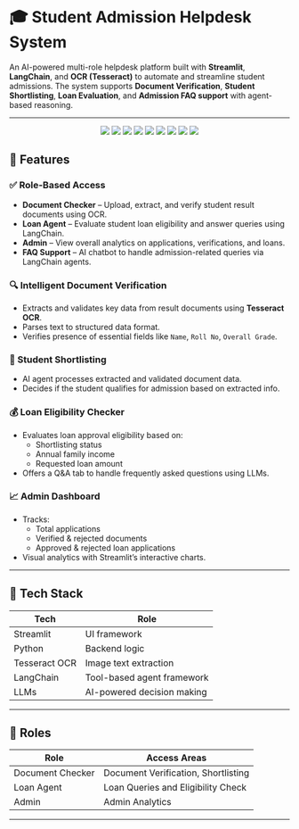 # 🎓 Student Admission Helpdesk System

An AI-powered multi-role helpdesk platform built with **Streamlit**, **LangChain**, and **OCR (Tesseract)** to automate and streamline student admissions. The system supports **Document Verification**, **Student Shortlisting**, **Loan Evaluation**, and **Admission FAQ support** with agent-based reasoning.

---
<p align="center">
  <img src="C:\Users\Tapojita Kar\Pictures\Screenshots\Screenshot 2025-04-13 195850.png" />
  <img src="C:\Users\Tapojita Kar\Pictures\Screenshots\Screenshot 2025-04-13 162502.png" />
  <img src="C:\Users\Tapojita Kar\Pictures\Screenshots\Screenshot 2025-04-13 162324.png" />
  <img src="C:\Users\Tapojita Kar\Pictures\Screenshots\Screenshot 2025-04-13 163547.png" />
  <img src="C:\Users\Tapojita Kar\Pictures\Screenshots\Screenshot 2025-04-13 163625.png" />
  <img src="C:\Users\Tapojita Kar\Pictures\Screenshots\Screenshot 2025-04-13 174914.png" />
  <img src="C:\Users\Tapojita Kar\Pictures\Screenshots\Screenshot 2025-04-13 175036.png" />
  <img src="C:\Users\Tapojita Kar\Pictures\Screenshots\Screenshot 2025-04-13 180322.png" />
  <img src="C:\Users\Tapojita Kar\Pictures\Screenshots\Screenshot 2025-04-13 184137.png" />
</p>

## 🚀 Features

### ✅ Role-Based Access
- **Document Checker** – Upload, extract, and verify student result documents using OCR.
- **Loan Agent** – Evaluate student loan eligibility and answer queries using LangChain.
- **Admin** – View overall analytics on applications, verifications, and loans.
- **FAQ Support** – AI chatbot to handle admission-related queries via LangChain agents.

### 🔍 Intelligent Document Verification
- Extracts and validates key data from result documents using **Tesseract OCR**.
- Parses text to structured data format.
- Verifies presence of essential fields like `Name`, `Roll No`, `Overall Grade`.

### 🎯 Student Shortlisting
- AI agent processes extracted and validated document data.
- Decides if the student qualifies for admission based on extracted info.

### 💰 Loan Eligibility Checker
- Evaluates loan approval eligibility based on:
  - Shortlisting status
  - Annual family income
  - Requested loan amount
- Offers a Q&A tab to handle frequently asked questions using LLMs.

### 📈 Admin Dashboard
- Tracks:
  - Total applications
  - Verified & rejected documents
  - Approved & rejected loan applications
- Visual analytics with Streamlit’s interactive charts.

---

## 🧠 Tech Stack

| Tech            | Role                                |
|-----------------|-------------------------------------|
| Streamlit       | UI framework                        |
| Python          | Backend logic                       |
| Tesseract OCR   | Image text extraction               |
| LangChain       | Tool-based agent framework          |
| LLMs            | AI-powered decision making          |

---

## 🔐 Roles

| Role              | Access Areas                           |
|------------------|----------------------------------------|
| Document Checker | Document Verification, Shortlisting    |
| Loan Agent       | Loan Queries and Eligibility Check     |
| Admin            | Admin Analytics                        |

---



